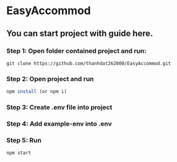 # EasyAccommod


## You can start project with guide here.

### Step 1: Open folder contained project and run:
```git
git clone https://github.com/thanhdat262000/EasyAccommod.git
```

### Step 2: Open project and run 

```javascript
npm install (or npm i)
```

### Step 3: Create .env file into project

### Step 4: Add example-env into .env

### Step 5: Run

```javascript
npm start
```
